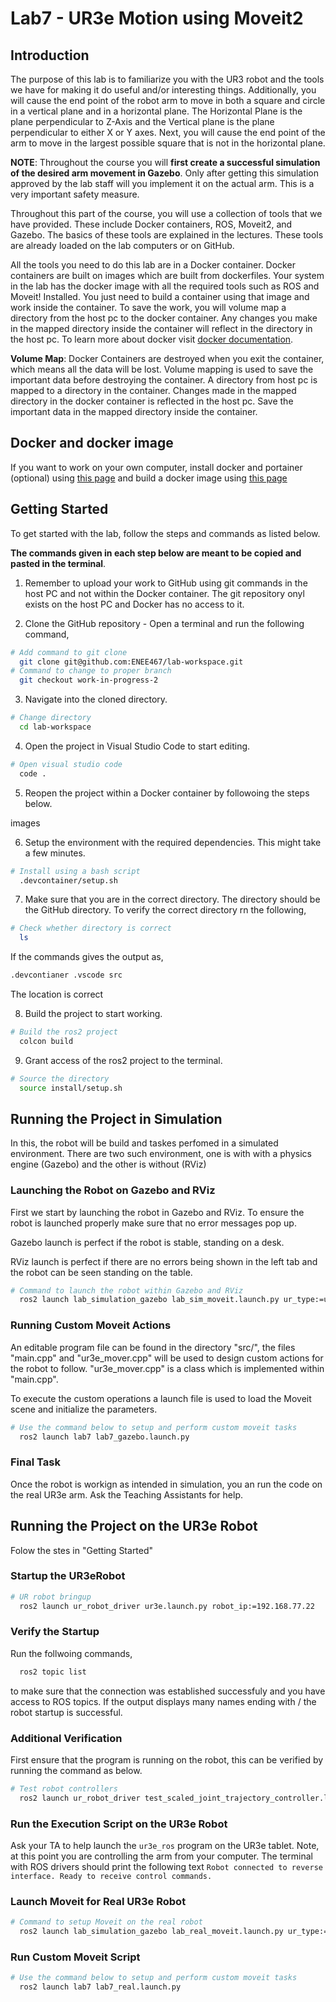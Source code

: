 # Lab7 - UR3e Motion using Moveit2
## Introduction
The purpose of this lab is to familiarize you with the UR3 robot and the tools we have for making it do useful and/or interesting things. Additionally, you will cause the end point of the robot arm to move in both a square and circle in a vertical plane and in a horizontal plane. The Horizontal Plane is the plane perpendicular to Z-Axis and the Vertical plane is the plane perpendicular to either X or Y axes. Next, you will cause the end point of the arm to move in the largest possible square that is not in the horizontal plane.

**NOTE**: Throughout the course you will **first create a successful simulation of the desired arm movement in Gazebo**. Only after getting this simulation approved by the lab staff will you implement it on the actual arm. This is a very important safety measure.

Throughout this part of the course, you will use a collection of tools that we have provided. These include Docker containers, ROS, Moveit2, and Gazebo. The basics of these tools are explained in the lectures. These tools are already loaded on the lab computers or on GitHub.

All the tools you need to do this lab are in a Docker container. Docker containers are built on images which are built from dockerfiles. Your system in the lab has the docker image with all the required tools such as ROS and Moveit! Installed. You just need to build a container using that image and work inside the container. To save the work, you will volume map a directory from the host pc to the docker container. Any changes you make in the mapped directory inside the container will reflect in the directory in the host pc. To learn more about docker visit [docker documentation](https://docs.docker.com/).

**Volume Map**: Docker Containers are destroyed when you exit the container, which means all the data will be lost. Volume mapping is used to save the important data before destroying the container. A directory from host pc is mapped to a directory in the container. Changes made in the mapped directory in the docker container is reflected in the host pc. Save the important data in the mapped directory inside the container.

## Docker and docker image

If you want to work on your own computer, install docker and portainer (optional) using [this page](https://github.com/ENRE467/Getting_Started/wiki/Installing-Docker-and-Portainer) and build a docker image using [this page](https://github.com/ENRE467/Getting_Started/wiki/Building-a-Docker-Image)


## Getting Started
To get started with the lab, follow the steps and commands as listed below.

**The commands given in each step below are meant to be copied and pasted in the terminal**.

1. Remember to upload your work to GitHub using git commands in the host PC and not within the Docker container. The git repository onyl exists on the host PC and Docker has no access to it.

2. Clone the GitHub repository - Open a terminal and run the following command,
```bash
# Add command to git clone
  git clone git@github.com:ENEE467/lab-workspace.git
# Command to change to proper branch
  git checkout work-in-progress-2
```

3. Navigate into the cloned directory.
```bash
# Change directory
  cd lab-workspace
```

4. Open the project in Visual Studio Code to start editing.
```bash
# Open visual studio code
  code .
```

5. Reopen the project within a Docker container by followoing the steps below.

images

6. Setup the environment with the required dependencies. This might take a few minutes.
```bash
# Install using a bash script
  .devcontainer/setup.sh
```

7. Make sure that you are in the correct directory. The directory should be the GitHub directory. To verify the correct directory rn the following,
```bash 
# Check whether directory is correct
  ls
```
If the commands gives the output as,
```bash
.devcontianer .vscode src
```
The location is correct

8. Build the project to start working. 
```bash
# Build the ros2 project
  colcon build
```

9. Grant access of the ros2 project to the terminal.
```bash
# Source the directory
  source install/setup.sh
```


## Running the Project in Simulation
In this, the robot will be build and taskes perfomed in a simulated environment. There are two such environment, one is with with a physics engine (Gazebo) and the other is without (RViz)

### Launching the Robot on Gazebo and RViz
First we start by launching the robot in Gazebo and RViz. To ensure the robot is launched properly make sure that no error messages pop up. 

Gazebo launch is perfect if the robot is stable, standing on a desk.

RViz launch is perfect if there are no errors being shown in the left tab and the robot can be seen standing on the table.

```bash
# Command to launch the robot within Gazebo and RViz
  ros2 launch lab_simulation_gazebo lab_sim_moveit.launch.py ur_type:=ur3e description_package:=lab_description description_file:=lab.urdf.xacro moveit_config_package:=lab_moveit_config moveit_config_file:=lab.srdf.xacro runtime_config_package:=lab_simulation_gazebo launch_rviz:=false
```


### Running Custom Moveit Actions
An editable program file can be found in the directory "src/", the files "main.cpp" and "ur3e_mover.cpp" will be used to design custom actions for the robot to follow. "ur3e_mover.cpp" is a class which is implemented within "main.cpp".

To execute the custom operations a launch file is used to load the Moveit scene and initialize the parameters.
```bash
# Use the command below to setup and perform custom moveit tasks
  ros2 launch lab7 lab7_gazebo.launch.py
```

### Final Task
Once the robot is workign as intended in simulation, you an run the code on the real UR3e arm. Ask the Teaching Assistants for help.

## Running the Project on the UR3e Robot
Folow the stes in "Getting Started"
### Startup the UR3eRobot
```bash
# UR robot bringup
  ros2 launch ur_robot_driver ur3e.launch.py robot_ip:=192.168.77.22
```

### Verify the Startup
Run the follwoing commands,
```bash 
  ros2 topic list
```
to make sure that the connection was established successfuly and you have access to ROS topics.
If the output displays many names ending with / the robot startup is successful.

### Additional Verification
First ensure that the program is running on the robot, this can be verified by running the command as below.
```bash
# Test robot controllers
  ros2 launch ur_robot_driver test_scaled_joint_trajectory_controller.launch.py
```

### Run the Execution Script on the UR3e Robot
Ask your TA to help launch the `ur3e_ros` program on the UR3e tablet. Note, at this point you are controlling the arm from your computer. The terminal with ROS drivers should print the following text `Robot connected to reverse interface. Ready to receive control commands.`

### Launch Moveit for Real UR3e Robot
```bash
# Command to setup Moveit on the real robot
  ros2 launch lab_simulation_gazebo lab_real_moveit.launch.py ur_type:=ur3e description_package:=lab_description description_file:=lab.urdf.xacro moveit_config_package:=lab_moveit_config moveit_config_file:=lab.srdf.xacro runtime_config_package:=lab_simulation_gazebo launch_rviz:=false
```

### Run Custom Moveit Script
```bash
# Use the command below to setup and perform custom moveit tasks
  ros2 launch lab7 lab7_real.launch.py
```
